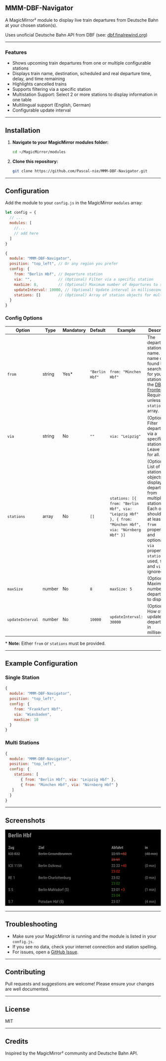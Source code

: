 ## MMM-DBF-Navigator

A MagicMirror² module to display live train departures from Deutsche Bahn at your chosen station(s).

Uses unoficial Deutsche Bahn API from DBF (see: [dbf.finalrewind.org](https://dbf.finalrewind.org/))

---

### Features

- Shows upcoming train departures from one or multiple configurable stations
- Displays train name, destination, scheduled and real departure time, delay, and time remaining
- Highlights cancelled trains
- Supports filtering via a specific station
- Multistation Support: Select 2 or more stations to display information in one table
- Multilingual support (English, German)
- Configurable update interval

---

## Installation

1. **Navigate to your MagicMirror modules folder:**
   ```sh
   cd ~/MagicMirror/modules
   ```

2. **Clone this repository:**
   ```sh
   git clone https://github.com/Pascal-nie/MMM-DBF-Navigator.git
   ```

---

## Configuration

Add the module to your `config.js` in the MagicMirror `modules` array:

```javascript
let config = {  
  // ...
  modules: [
    //...
    // add here
  ]
}
```

```javascript
{
  module: "MMM-DBF-Navigator",
  position: "top_left", // Or any region you prefer
  config: {
    from: "Berlin Hbf", // Departure station
    via: "",            // (Optional) Filter via a specific station
    maxSize: 8,         // (Optional) Maximum number of departures to show
    updateInterval: 10000, // (Optional) Update interval in milliseconds (default: 10 seconds)
    stations: []        // (Optional) Array of station objects for multi-station support
  }
}
```

### Config Options

| Option          | Type     | Mandatory | Default         | Example                                                                 | Description                                                                                  |
|-----------------|----------|-----------|-----------------|-------------------------------------------------------------------------|----------------------------------------------------------------------------------------------|
| `from`          | string   | Yes*      | `"Berlin Hbf"`  | `from: "München Hbf"`                                                   | The departure station name. The name can be found by searching for your station on the [DBF Frontend](https://dbf.finalrewind.org/). Required unless using `stations` array.                          |
| `via`           | string   | No        | `""`            | `via: "Leipzig"`                                                        | (Optional) Filter departures via a specific station. Leave empty for all.                    |
| `stations`      | array    | No        | `[]`            | `stations: [{ from: "Berlin Hbf", via: "Leipzig Hbf" }, { from: "München Hbf", via: "Nürnberg Hbf" }]` | (Optional) List of station objects for displaying departures from multiple stations. Each object should have at least a `from` property, and optionally a `via` property. If `stations` is used, `from` and `via` are ignored. |
| `maxSize`       | number   | No        | `8`             | `maxSize: 5`                                                            | (Optional) Maximum number of departures to display.                                          |
| `updateInterval`| number   | No        | `10000`         | `updateInterval: 30000`                                                 | (Optional) How often to update the departures, in milliseconds.                              |

\* **Note:** Either `from` or `stations` must be provided.

---

## Example Configuration

### Single Station

```javascript
{
  module: "MMM-DBF-Navigator",
  position: "top_left",
  config: {
    from: "Frankfurt Hbf",
    via: "Wiesbaden",
    maxSize: 10
  }
}
```

### Multi Stations

```javascript
{
  module: "MMM-DBF-Navigator",
  position: "top_left",
  config: {
    stations: [
       { from: "Berlin Hbf", via: "Leipzig Hbf" },
       { from: "München Hbf", via: "Nürnberg Hbf" }
   ]
  }
}
```

---

## Screenshots

![](screenshot.png)

---

## Troubleshooting

- Make sure your MagicMirror is running and the module is listed in your `config.js`.
- If you see no data, check your internet connection and station spelling.
- For issues, open a [GitHub Issue](https://github.com/YOUR_GITHUB/MMM-DBF-Navigator/issues).

---

## Contributing

Pull requests and suggestions are welcome! Please ensure your changes are well documented.

---

## License

MIT

---

## Credits

Inspired by the MagicMirror² community and Deutsche Bahn API.
